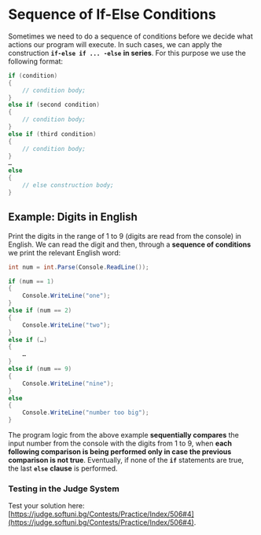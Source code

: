 # Sequence of If-Else Conditions

Sometimes we need to do a sequence of conditions before we decide what actions our program will execute. In such cases, we can apply the construction **`if-else if ... -else`** **in series**. For this purpose we use the following format:

```csharp
if (condition)
{
    // condition body;
}
else if (second condition)
{
    // condition body;
}
else if (third condition)
{
    // condition body;
}
…
else
{
    // else construction body;
}
```

## Example: Digits in English

Print the digits in the range of 1 to 9 (digits are read from the console) in English. We can read the digit and then, through a **sequence of conditions** we print the relevant English word:
```csharp
int num = int.Parse(Console.ReadLine());

if (num == 1)
{
    Console.WriteLine("one");
}
else if (num == 2)
{
    Console.WriteLine("two");
}
else if (…) 
{
    …
} 
else if (num == 9)
{
    Console.WriteLine("nine");
} 
else 
{
    Console.WriteLine("number too big");
}
```

The program logic from the above example **sequentially compares** the input number from the console with the digits from 1 to 9, when **each following comparison is being performed only in case the previous comparison is not true**. Eventually, if none of the **`if`** statements are true, the last **`else`** **clause** is performed.

### Testing in the Judge System

Test your solution here: [https://judge.softuni.bg/Contests/Practice/Index/506#4](https://judge.softuni.bg/Contests/Practice/Index/506#4).
